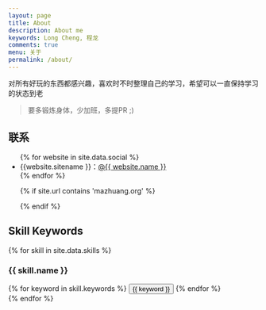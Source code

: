 ```yaml
---
layout: page
title: About
description: About me
keywords: Long Cheng, 程龙
comments: true
menu: 关于
permalink: /about/
---
```


对所有好玩的东西都感兴趣，喜欢时不时整理自己的学习，希望可以一直保持学习的状态到老

> 要多锻炼身体，少加班，多提PR ;)

## 联系

<ul>
{% for website in site.data.social %}
<li>{{website.sitename }}：<a href="{{ website.url }}" target="_blank">@{{ website.name }}</a></li>
{% endfor %}

{% if site.url contains 'mazhuang.org' %}
<!-- <li> -->
<!-- 微信公众号：<br /> -->
<!-- <img style="height:192px;width:192px;border:1px solid lightgrey;" src="{{ assets_base_url }}/assets/images/qrcode.jpg" alt="闷骚的程序员" /> -->
<!-- </li> -->
{% endif %}
</ul>


## Skill Keywords

{% for skill in site.data.skills %}
### {{ skill.name }}
<div class="btn-inline">
{% for keyword in skill.keywords %}
<button class="btn btn-outline" type="button">{{ keyword }}</button>
{% endfor %}
</div>
{% endfor %}
